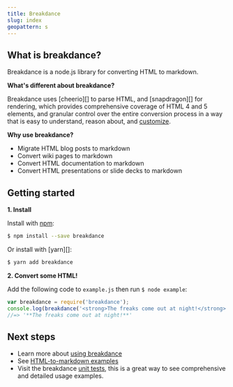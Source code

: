 ```yaml
---
title: Breakdance
slug: index
geopattern: s
---
```


## What is breakdance?

Breakdance is a node.js library for converting HTML to markdown.

**What's different about breakdance?**

Breakdance uses [cheerio][] to parse HTML, and [snapdragon][] for rendering, which provides comprehensive coverage of HTML 4 and 5 elements, and granular control over the entire conversion process in a way that is easy to understand, reason about, and [customize](plugins.html).

**Why use breakdance?**

- Migrate HTML blog posts to markdown
- Convert wiki pages to markdown
- Convert HTML documentation to markdown
- Convert HTML presentations or slide decks to markdown

## Getting started

**1. Install**

Install with [npm](https://www.npmjs.com/):

```sh
$ npm install --save breakdance
```

Or install with [yarn][]:

```sh
$ yarn add breakdance
```

**2. Convert some HTML!**

Add the following code to `example.js` then run `$ node example`:

```js
var breakdance = require('breakdance');
console.log(breakdance('<strong>The freaks come out at night!</strong>'));
//=> '**The freaks come out at night!**'
```

## Next steps

- Learn more about [using breakdance](docs.html)
- See [HTML-to-markdown examples](docs.html#examples)
- Visit the breakdance [unit tests]({{@site.href}}/test), this is a great way to see comprehensive and detailed usage examples.
